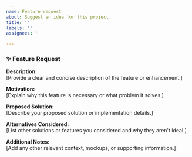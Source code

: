 ```yaml
---
name: Feature request
about: Suggest an idea for this project
title: ''
labels: ''
assignees: ''

---
```


### ✨ Feature Request  

**Description:**  
[Provide a clear and concise description of the feature or enhancement.]  

**Motivation:**  
[Explain why this feature is necessary or what problem it solves.]  

**Proposed Solution:**  
[Describe your proposed solution or implementation details.]  

**Alternatives Considered:**  
[List other solutions or features you considered and why they aren't ideal.]  

**Additional Notes:**  
[Add any other relevant context, mockups, or supporting information.]

